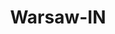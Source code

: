 ---
title: Warsaw-IN
slug: warsaw-in
f_state:
- cms/state/indiana.md
f_locations:
- cms/payday-loan/advance-america-1730.md
- cms/payday-loan/advance-america-3185.md
- cms/payday-loan/advance-america-3190.md
- cms/payday-loan/cashland-9129.md
- cms/payday-loan/check-into-cash-11823.md
- cms/payday-loan/check-into-cash-11870.md
- cms/payday-loan/check-into-cash-11871.md
- cms/payday-loan/check-into-cash-11872.md
- cms/payday-loan/check-into-cash-indiana-llc-13166.md
updated-on: '2024-05-30T13:41:28.615Z'
created-on: '2024-05-30T13:41:28.615Z'
published-on: '2024-05-30T13:54:32.469Z'
f_city: Warsaw
layout: '[city].html'
tags: city
---